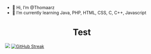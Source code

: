 - 👋 Hi, I’m @Thomaarz
- 🌱 I’m currently learning Java, PHP, HTML, CSS, C, C++, Javascript

<h1 style="text-align: center;">Test</h1>
<!---
Thomaarz/Thomaarz is a ✨ special ✨ repository because its `README.md` (this file) appears on your GitHub profile.
You can click the Preview link to take a look at your changes.
--->


![](https://komarev.com/ghpvc/?username=Thomaarz)
[![GitHub Streak](https://github-readme-streak-stats.herokuapp.com/?user=Thomaarz)](https://git.io/streak-stats)

